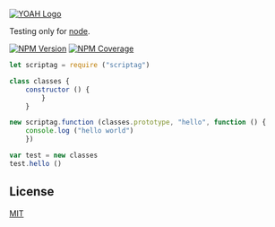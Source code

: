 [![YOAH Logo](https://nodejs.org/static/images/logo.svg)](http://developer.yoah.ninja/npm/scriptag)

Testing only for [node](http://nodejs.org).

[![NPM Version][version-image]][version-url]
[![NPM Coverage][coverage-image]][coverage-url]

```js
let scriptag = require ("scriptag")

class classes {
	constructor () {
		}
	}

new scriptag.function (classes.prototype, "hello", function () {
	console.log ("hello world")
	})

var test = new classes
test.hello ()
```

## License

[MIT](LICENSE)

[version-image]: https://img.shields.io/badge/VERSION-0.0.11-blue.svg?style=for-the-badge
[version-url]: https://developer.yoah.ninja/npm/scriptag
[coverage-image]: https://img.shields.io/badge/COVERAGE-100%25-green.svg?style=for-the-badge
[coverage-url]: https://developer.yoah.ninja/npm/scriptag
